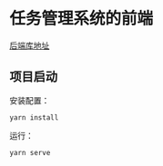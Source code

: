 # 任务管理系统的前端
[后端库地址](https://github.com/xiaoye-hhh/job_management_backend)

## 项目启动
安装配置：
```
yarn install
```
运行：
```
yarn serve
```

